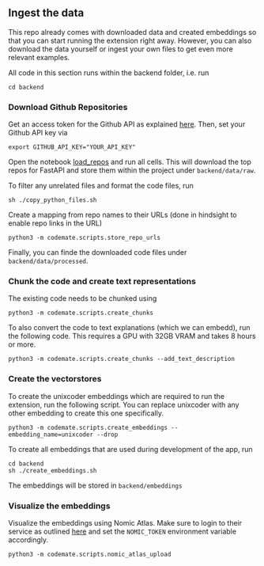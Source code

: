 ## Ingest the data

This repo already comes with downloaded data and created embeddings so that you can start running the extension right away. However, you can also download the data yourself or ingest your own files to get even more relevant examples. 

All code in this section runs within the backend folder, i.e. run 

```
cd backend
```

### Download Github Repositories

Get an access token for the Github API as explained [here](https://docs.github.com/en/authentication/keeping-your-account-and-data-secure/managing-your-personal-access-tokens#creating-a-fine-grained-personal-access-token). Then, set your Github API key via 

``` 
export GITHUB_API_KEY="YOUR_API_KEY"
```

Open the notebook [load_repos](backend/codemate/scripts/load_repos.ipynb) and run all cells. This will download the top repos for FastAPI and store them within the project under `backend/data/raw`. 

To filter any unrelated files and format the code files, run 

```
sh ./copy_python_files.sh
```

Create a mapping from repo names to their URLs (done in hindsight to enable repo links in the URL)

```
python3 -m codemate.scripts.store_repo_urls
```

Finally, you can finde the downloaded code files under `backend/data/processed`. 

### Chunk the code and create text representations

The existing code needs to be chunked using 

``` 
python3 -m codemate.scripts.create_chunks
```

To also convert the code to text explanations (which we can embedd), run the following code. This requires a GPU with 32GB VRAM and takes 8 hours or more. 

``` 
python3 -m codemate.scripts.create_chunks --add_text_description
```

### Create the vectorstores

To create the unixcoder embeddings which are required to run the extension, run the following script. You can replace unixcoder with any other embedding to create this one specifically. 

``` 
python3 -m codemate.scripts.create_embeddings --embedding_name=unixcoder --drop
```

To create all embeddings that are used during development of the app, run 

```
cd backend
sh ./create_embeddings.sh
```

The embeddings will be stored in `backend/embeddings`

### Visualize the embeddings

Visualize the embeddings using Nomic Atlas. Make sure to login to their service as outlined [here](https://docs.nomic.ai/atlas/introduction/quick-start) and set the `NOMIC_TOKEN` environment variable accordingly. 

```
python3 -m codemate.scripts.nomic_atlas_upload
```